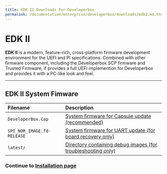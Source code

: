 ```yaml
---
title: EDK II Downloads for Developerbox
permalink: /documentation/enterprise/developerbox/downloads/edk2.md.html
---
```

# EDK II

**EDK II** is a modern, feature-rich, cross-platform firmware
development environment for the UEFI and PI specifications. Combined with other
firmware component, including the Developerbox SCP firmware and Trusted
Firmware, if provides a full UEFI implemention for Developerbox and provides
it with a PC-like look and feel.

***

## EDK II System Fimware

| Filename                   | Description                                                                                                                                                               |
| :------------------        | :-----------------------                                                                                                                                                  |
| `DeveloperBox.Cap`         | [System firmware for Capsule update (recommended)](http://snapshots.linaro.org/components/kernel/leg-96boards-developerbox-edk2/latest/DeveloperBox.Cap)                  |
| `SPI_NOR_IMAGE.fd-RELEASE` | [System firmware for UART update (for board recovery only)](http://snapshots.linaro.org/components/kernel/leg-96boards-developerbox-edk2/latest/SPI_NOR_IMAGE.fd-RELEASE) |
| `latest/`                  | [Directory containing debug images (for troubleshooting only)](http://snapshots.linaro.org/components/kernel/leg-96boards-developerbox-edk2/latest/)                      |

### Continue to [Installation page](../installation/)
